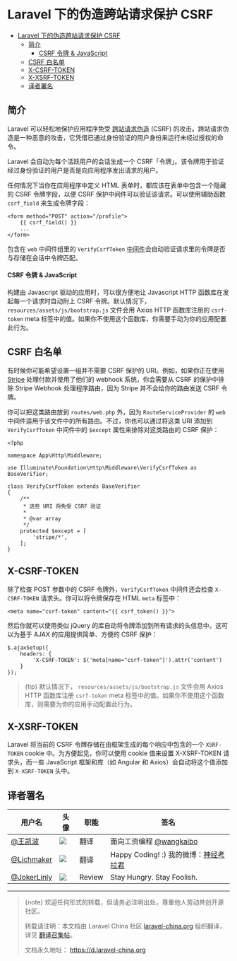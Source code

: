 # Laravel 下的伪造跨站请求保护 CSRF

- [Laravel 下的伪造跨站请求保护 CSRF](#laravel-下的伪造跨站请求保护-csrf)
  - [简介](#简介)
      - [CSRF 令牌 & JavaScript](#csrf-令牌--javascript)
  - [CSRF 白名单](#csrf-白名单)
  - [X-CSRF-TOKEN](#x-csrf-token)
  - [X-XSRF-TOKEN](#x-xsrf-token)
  - [译者署名](#译者署名)


## 简介

Laravel 可以轻松地保护应用程序免受 [跨站请求伪造](https://en.wikipedia.org/wiki/Cross-site_request_forgery) (CSRF) 的攻击。跨站请求伪造是一种恶意的攻击，它凭借已通过身份验证的用户身份来运行未经过授权的命令。

Laravel 会自动为每个活跃用户的会话生成一个 CSRF「令牌」。该令牌用于验证经过身份验证的用户是否是向应用程序发出请求的用户。

任何情况下当你在应用程序中定义 HTML 表单时，都应该在表单中包含一个隐藏的 CSRF 令牌字段，以便 CSRF 保护中间件可以验证该请求。可以使用辅助函数 `csrf_field` 来生成令牌字段：

    <form method="POST" action="/profile">
        {{ csrf_field() }}
        ...
    </form>

包含在 `web` 中间件组里的 `VerifyCsrfToken` [中间件](/docs/{{version}}/middleware)会自动验证请求里的令牌是否与存储在会话中令牌匹配。

#### CSRF 令牌 & JavaScript

构建由 Javascript 驱动的应用时，可以很方便地让 Javascript HTTP 函数库在发起每一个请求时自动附上 CSRF 令牌。默认情况下， `resources/assets/js/bootstrap.js` 文件会用 Axios HTTP 函数库注册的 `csrf-token` meta 标签中的值。如果你不使用这个函数库，你需要手动为你的应用配置此行为。


## CSRF 白名单

有时候你可能希望设置一组并不需要 CSRF 保护的 URI。例如，如果你正在使用 [Stripe](https://stripe.com) 处理付款并使用了他们的 webhook 系统，你会需要从 CSRF 的保护中排除 Stripe Webhook 处理程序路由，因为 Stripe 并不会给你的路由发送 CSRF 令牌。

你可以把这类路由放到 `routes/web.php` 外，因为 `RouteServiceProvider` 的 `web` 中间件适用于该文件中的所有路由。不过，你也可以通过将这类 URI 添加到 `VerifyCsrfToken` 中间件中的 `$except` 属性来排除对这类路由的 CSRF 保护：

    <?php

    namespace App\Http\Middleware;

    use Illuminate\Foundation\Http\Middleware\VerifyCsrfToken as BaseVerifier;

    class VerifyCsrfToken extends BaseVerifier
    {
        /**
         * 这些 URI 将免受 CSRF 验证
         *
         * @var array
         */
        protected $except = [
            'stripe/*',
        ];
    }


## X-CSRF-TOKEN

除了检查 POST 参数中的 CSRF 令牌外，`VerifyCsrfToken` 中间件还会检查 `X-CSRF-TOKEN` 请求头。你可以将令牌保存在 HTML `meta` 标签中：

    <meta name="csrf-token" content="{{ csrf_token() }}">

然后你就可以使用类似 jQuery 的库自动将令牌添加到所有请求的头信息中。这可以为基于 AJAX 的应用提供简单、方便的 CSRF 保护：

    $.ajaxSetup({
        headers: {
            'X-CSRF-TOKEN': $('meta[name="csrf-token"]').attr('content')
        }
    });

> {tip} 默认情况下， `resources/assets/js/bootstrap.js` 文件会用 Axios HTTP 函数库注册 `csrf-token` meta 标签中的值。如果你不使用这个函数库，则需要为你的应用手动配置此行为。


## X-XSRF-TOKEN

Laravel 将当前的 CSRF 令牌存储在由框架生成的每个响应中包含的一个 `XSRF-TOKEN` cookie 中。为方便起见，你可以使用 cookie 值来设置 X-XSRF-TOKEN 请求头，而一些 JavaScript 框架和库（如 Angular 和 Axios）会自动将这个值添加到 `X-XSRF-TOKEN` 头中。

## 译者署名
| 用户名 | 头像 | 职能 | 签名 |
|---|---|---|---|
| [@王凯波](http://weibo.com/wangkaibo)  | <img class="avatar-66 rm-style" src="https://dn-phphub.qbox.me/uploads/avatars/1924_1487053084.jpeg?imageView2/1/w/100/h/100" />  |  翻译  | 面向工资编程  [@wangkaibo](https://github.com/wangkaibo/)  |
| [@Lichmaker](https://laravel-china.org/users/16370)  | <img class="avatar-66 rm-style" src="https://dn-phphub.qbox.me/uploads/avatars/16370_1499995124.jpg?imageView2/1/w/100/h/100" />  |  翻译 | Happy Coding! :) 我的微博：[神经考拉君](http://weibo.com/1779555595/) |
| [@JokerLinly](https://laravel-china.org/users/5350)  | <img class="avatar-66 rm-style" src="https://dn-phphub.qbox.me/uploads/avatars/5350_1481857380.jpg" />  |  Review  | Stay Hungry. Stay Foolish. |


---

> {note} 欢迎任何形式的转载，但请务必注明出处，尊重他人劳动共创开源社区。
>
> 转载请注明：本文档由 Laravel China 社区 [laravel-china.org](https://laravel-china.org) 组织翻译，详见 [翻译召集帖](https://laravel-china.org/topics/5756/laravel-55-document-translation-call-come-and-join-the-translation)。
>
> 文档永久地址： https://d.laravel-china.org

